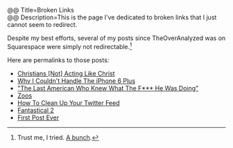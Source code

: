 @@ Title=Broken Links  
@@ Description=This is the page I've dedicated to broken links that I just cannot seem to redirect.  

Despite my best efforts, several of my posts since TheOverAnalyzed was on Squarespace were simply not redirectable.[^tr] 

Here are permalinks to those posts:

* [Christians [Not] Acting Like Christ][chr]
* [Why I Couldn't Handle The iPhone 6 Plus][theoveranalyzed]
* ["The Last American Who Knew What The F*** He Was Doing"][theoveranalyzed 2]
* [Zoos][theoveranalyzed 3]
* [How To Clean Up Your Twitter Feed][theoveranalyzed 4]
* [Fantastical 2][theoveranalyzed 5]
* [First Post Ever][theoveranalyzed 6]

[^tr]: Trust me, I tried. [A bunch][d]. 

[chr]: /2015/2/19/christians-not-acting-like-christ
[d]: http://d.pr/i/1fnxi+
[theoveranalyzed]: /2014/10/27/why-i-couldnt-handle-the-iphone-6-plus
[theoveranalyzed 2]: /2014/10/7/the-last-american-who-knew-what-the-f-he-was-doing
[theoveranalyzed 3]: /2014/2/12/zoos
[theoveranalyzed 4]: /2014/2/3/how-to-clean-up-your-twitter-feed
[theoveranalyzed 5]: /2014/2/2/fantastical-2
[theoveranalyzed 6]: /2014/2/2/first-post-ever